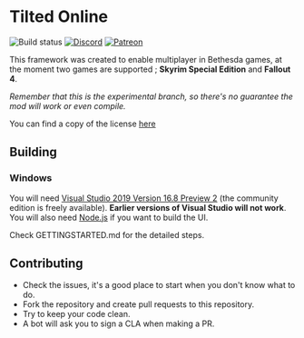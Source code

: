 # Tilted Online

![Build status](https://github.com/tiltedphoques/TiltedOnline/workflows/CI/badge.svg?branch=master)
[![Discord](https://img.shields.io/discord/247835175860305931.svg?label=&logo=discord&logoColor=ffffff&color=7389D8&labelColor=6A7EC2)](https://discord.gg/skyrimtogether)
[![Patreon](https://img.shields.io/badge/Patreon-donate-purple.svg)](https://www.patreon.com/skyrimtogether)

This framework was created to enable multiplayer in Bethesda games, at the moment two games are supported ; **Skyrim Special Edition** and **Fallout 4**.

*Remember that this is the experimental branch, so there's no guarantee the mod will work or even compile.*

You can find a copy of the license [here](https://skyrim-together.com/files/file/1-tilted-phoques-agreement/)

## Building

### Windows

You will need [Visual Studio 2019 Version 16.8 Preview 2](https://devblogs.microsoft.com/visualstudio/visual-studio-2019-v16-8-preview-2/) (the community edition is freely available). **Earlier versions of Visual Studio will not work**. You will also need [Node.js](https://nodejs.org/en/) if you want to build the UI.

Check GETTINGSTARTED.md for the detailed steps.

## Contributing

- Check the issues, it's a good place to start when you don't know what to do.
- Fork the repository and create pull requests to this repository.
- Try to keep your code clean.
- A bot will ask you to sign a CLA when making a PR.

